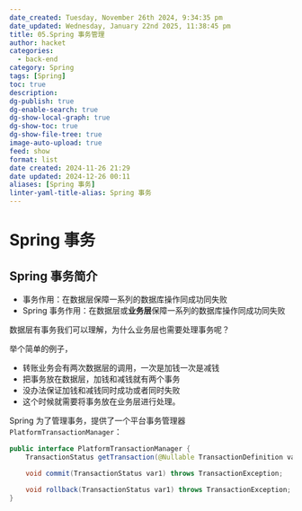```yaml
---
date_created: Tuesday, November 26th 2024, 9:34:35 pm
date_updated: Wednesday, January 22nd 2025, 11:38:45 pm
title: 05.Spring 事务管理
author: hacket
categories:
  - back-end
category: Spring
tags: [Spring]
toc: true
description: 
dg-publish: true
dg-enable-search: true
dg-show-local-graph: true
dg-show-toc: true
dg-show-file-tree: true
image-auto-upload: true
feed: show
format: list
date created: 2024-11-26 21:29
date updated: 2024-12-26 00:11
aliases: [Spring 事务]
linter-yaml-title-alias: Spring 事务
---
```


# Spring 事务

## Spring 事务简介

- 事务作用：在数据层保障一系列的数据库操作同成功同失败
- Spring 事务作用：在数据层或**业务层**保障一系列的数据库操作同成功同失败

数据层有事务我们可以理解，为什么业务层也需要处理事务呢？

举个简单的例子，

- 转账业务会有两次数据层的调用，一次是加钱一次是减钱
- 把事务放在数据层，加钱和减钱就有两个事务
- 没办法保证加钱和减钱同时成功或者同时失败
- 这个时候就需要将事务放在业务层进行处理。

Spring 为了管理事务，提供了一个平台事务管理器 `PlatformTransactionManager`：

```java
public interface PlatformTransactionManager {
    TransactionStatus getTransaction(@Nullable TransactionDefinition var1) throws TransactionException;

    void commit(TransactionStatus var1) throws TransactionException;

    void rollback(TransactionStatus var1) throws TransactionException;
}
```
